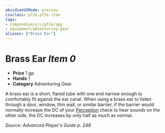 ```yaml
---
obsidianUIMode: preview
cssclass: pf2e,pf2e-item
tags:
- compendium/src/pf2e/apg
- equipment/adventuring-gear
aliases: ["Brass Ear"]
---
```

# Brass Ear *Item 0*  

- **Price** 1 gp
- **Hands** 1
- **Category** Adventuring Gear

A brass ear is a short, flared tube with one end narrow enough to comfortably fit against the ear canal. When using a brass ear to listen through a door, window, thin wall, or similar barrier, if the barrier would normally increase the DC of your [Perception](../../skills.md#Perception) check to hear sounds on the other side, the DC increases by only half as much as normal.

*Source: Advanced Player's Guide p. 248*